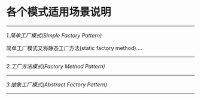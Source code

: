 各个模式适用场景说明
===
***
*1.简单工厂模式(Simple Factory Pattern)*


简单工厂模式又称静态工厂方法(static factory method)....
***

*2.工厂方法模式(Factory Method Pattern)*

***

*3.抽象工厂模式(Abstract Factory Pattern)*
***
